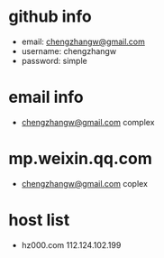 # github info
* email:    chengzhangw@gmail.com
* username: chengzhangw
* password: simple

# email info
* chengzhangw@gmail.com complex

# mp.weixin.qq.com
* chengzhangw@gmail.com coplex

# host list
* hz000.com 112.124.102.199

